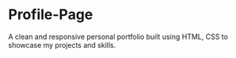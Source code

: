 # Profile-Page
A clean and responsive personal portfolio built using HTML, CSS to showcase my projects and skills.
